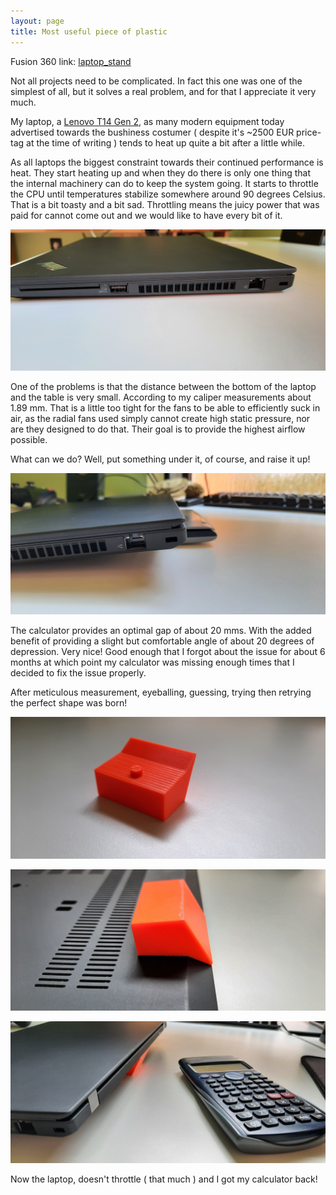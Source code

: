 ```yaml
---
layout: page
title: Most useful piece of plastic
---
```


Fusion 360 link: [laptop_stand](https://drive.google.com/file/d/1PPjS1Oo1_NPz1fMau9EfA9M-WzJKoiLt/view?usp=sharing)

Not all projects need to be complicated. In fact this one was one of the simplest of all, but it
solves a real problem, and for that I appreciate it very much.

My laptop, a [Lenovo T14 Gen 2](https://www.lenovo.com/hu/hu/laptops/thinkpad/t-series/T14-G2-Intel/p/22TPT14T4N2),
as many modern equipment today advertised towards the bushiness costumer
( despite it's ~2500 EUR price-tag at the time of writing ) tends to heat up quite a bit after a little while.

As all laptops the biggest constraint towards their continued performance is heat. They start heating up and when they do
there is only one thing that the internal machinery can do to keep the system going. It starts to throttle
the CPU until temperatures stabilize somewhere around 90 degrees Celsius. That is a bit toasty and a bit sad.
Throttling means the juicy power that was paid for cannot come out and we would like to have every bit of it.

![The gap](the_gap.jpg)

One of the problems is that the distance between the bottom of the laptop and the table is very small. According to my caliper
measurements about 1.89 mm. That is a little too tight for the fans to be able to efficiently suck in air, as the radial
fans used simply cannot create high static pressure, nor are they designed to do that. Their goal is to provide the highest airflow
possible.

What can we do? Well, put something under it, of course, and raise it up!

![Calculator](calculator.jpg)

The calculator provides an optimal gap of about 20 mms. With the added benefit of providing a slight but comfortable angle
of about 20 degrees of depression. Very nice! Good enough that I forgot about the issue for about 6 months at which point
my calculator was missing enough times that I decided to fix the issue properly.

After meticulous measurement, eyeballing, guessing, trying then retrying the perfect shape was born!

![The shape](the_shape.jpg)

![Perfect fit](perfect_fit.jpg)

![Finito](finito.jpg)

Now the laptop, doesn't throttle ( that much ) and I got my calculator back!
